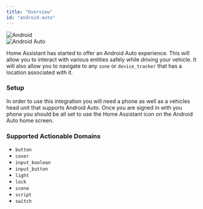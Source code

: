 ```yaml
---
title: "Overview"
id: "android-auto"
---
```


![Android](/assets/android.svg)<br />
![Android Auto](/assets/android_auto_logo.svg)<br />

Home Assistant has started to offer an Android Auto experience.  This will allow you to interact with various entities safely while driving your vehicle.  It will also allow you to navigate to any `zone` or `device_tracker` that has a location associated with it.

### Setup

In order to use this integration you will need a phone as well as a vehicles head unit that supports Android Auto.  Once you are signed in with you phone you should be all set to use the Home Assistant icon on the Android Auto home screen.

### Supported Actionable Domains

- `button`
- `cover`
- `input_boolean`
- `input_button`
- `light`
- `lock`
- `scene`
- `script`
- `switch`
